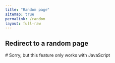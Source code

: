 ```yaml
---
title: "Random page"
sitemap: true
permalink: /random
layout: full-raw
---
```

<script>
const posts = [
{% for post in site.posts %}"{{post.url}}",{% endfor %}
]
const random_post = (posts[Math.floor(Math.random() * posts.length)])
window.location.pathname = random_post
</script>
## Redirect to a random page

<noscript markdown="block">
# Sorry, but this feature only works with JavaScript  
</noscript>

<p id='redirect-p' hidden>If you are not redirected automatically, follow <a id='redirect-a' href=''>this link</a></p>
<script>
    document.getElementById("redirect-p").hidden = false;document.getElementById("redirect-a").href = random_post
</script>